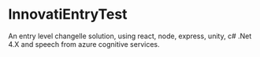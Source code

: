 # InnovatiEntryTest
An entry level changelle solution, using react, node, express, unity, c# .Net 4.X and speech from azure cognitive services.
